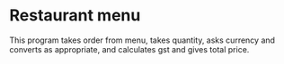 # Restaurant menu
 
This program takes order from menu, takes quantity, asks currency and converts as appropriate, and calculates gst and gives total price.